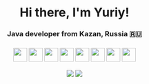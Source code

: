 <h1 align="center">Hi there, I'm Yuriy!</a> 
<h3 align="center">Java developer from Kazan, Russia 🇷🇺</h3>
<h3 align="center"><img src="https://img.shields.io/badge/java-%23ED8B00.svg?style=for-the-badge&logo=java&logoColor=white" height="32"</h3>
<img src="https://img.shields.io/badge/spring-%236DB33F.svg?style=for-the-badge&logo=spring&logoColor=white" height="32"</h3>
<img src="https://img.shields.io/badge/docker-%230db7ed.svg?style=for-the-badge&logo=docker&logoColor=white" height="32"</h3>
<img src="https://img.shields.io/badge/kubernetes-%23326ce5.svg?style=for-the-badge&logo=kubernetes&logoColor=white"height="32"</h3>
<img src="https://img.shields.io/badge/postgres-%23316192.svg?style=for-the-badge&logo=postgresql&logoColor=white" height="32"</h3>
<img src="https://img.shields.io/badge/Ubuntu-E95420?style=for-the-badge&logo=ubuntu&logoColor=white" height="32"</h3>
<img src="https://img.shields.io/badge/Apache%20Maven-C71A36?style=for-the-badge&logo=Apache%20Maven&logoColor=white" height="32"</h3>
<img src="https://img.shields.io/badge/Gradle-02303A.svg?style=for-the-badge&logo=Gradle&logoColor=white" height="32"</h3>
  
![](https://github-profile-summary-cards.vercel.app/api/cards/profile-details?username=bones-wp) 
![](https://github-profile-summary-cards.vercel.app/api/cards/stats?username=bones-wp)
